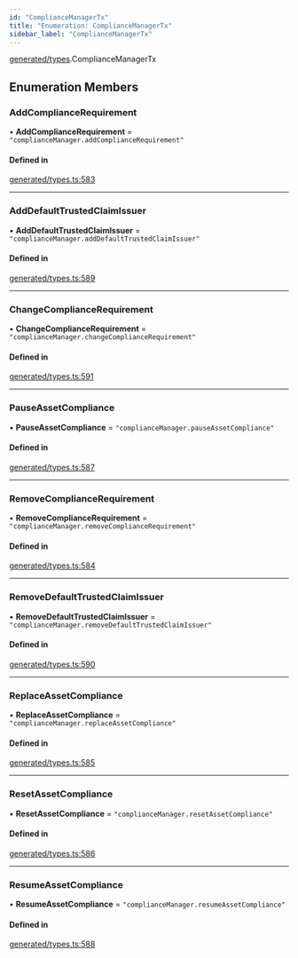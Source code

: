 ```yaml
---
id: "ComplianceManagerTx"
title: "Enumeration: ComplianceManagerTx"
sidebar_label: "ComplianceManagerTx"
---
```


[generated/types](../../../../modules/Generated/Types/Types.md).ComplianceManagerTx

## Enumeration Members

### AddComplianceRequirement

• **AddComplianceRequirement** = ``"complianceManager.addComplianceRequirement"``

#### Defined in

[generated/types.ts:583](https://github.com/PolymeshAssociation/polymesh-sdk/blob/49a0066c3/src/generated/types.ts#L583)

___

### AddDefaultTrustedClaimIssuer

• **AddDefaultTrustedClaimIssuer** = ``"complianceManager.addDefaultTrustedClaimIssuer"``

#### Defined in

[generated/types.ts:589](https://github.com/PolymeshAssociation/polymesh-sdk/blob/49a0066c3/src/generated/types.ts#L589)

___

### ChangeComplianceRequirement

• **ChangeComplianceRequirement** = ``"complianceManager.changeComplianceRequirement"``

#### Defined in

[generated/types.ts:591](https://github.com/PolymeshAssociation/polymesh-sdk/blob/49a0066c3/src/generated/types.ts#L591)

___

### PauseAssetCompliance

• **PauseAssetCompliance** = ``"complianceManager.pauseAssetCompliance"``

#### Defined in

[generated/types.ts:587](https://github.com/PolymeshAssociation/polymesh-sdk/blob/49a0066c3/src/generated/types.ts#L587)

___

### RemoveComplianceRequirement

• **RemoveComplianceRequirement** = ``"complianceManager.removeComplianceRequirement"``

#### Defined in

[generated/types.ts:584](https://github.com/PolymeshAssociation/polymesh-sdk/blob/49a0066c3/src/generated/types.ts#L584)

___

### RemoveDefaultTrustedClaimIssuer

• **RemoveDefaultTrustedClaimIssuer** = ``"complianceManager.removeDefaultTrustedClaimIssuer"``

#### Defined in

[generated/types.ts:590](https://github.com/PolymeshAssociation/polymesh-sdk/blob/49a0066c3/src/generated/types.ts#L590)

___

### ReplaceAssetCompliance

• **ReplaceAssetCompliance** = ``"complianceManager.replaceAssetCompliance"``

#### Defined in

[generated/types.ts:585](https://github.com/PolymeshAssociation/polymesh-sdk/blob/49a0066c3/src/generated/types.ts#L585)

___

### ResetAssetCompliance

• **ResetAssetCompliance** = ``"complianceManager.resetAssetCompliance"``

#### Defined in

[generated/types.ts:586](https://github.com/PolymeshAssociation/polymesh-sdk/blob/49a0066c3/src/generated/types.ts#L586)

___

### ResumeAssetCompliance

• **ResumeAssetCompliance** = ``"complianceManager.resumeAssetCompliance"``

#### Defined in

[generated/types.ts:588](https://github.com/PolymeshAssociation/polymesh-sdk/blob/49a0066c3/src/generated/types.ts#L588)
